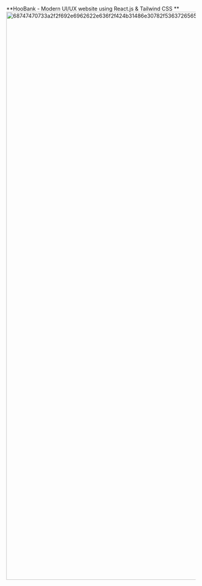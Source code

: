 **HooBank - Modern UI/UX website using React.js & Tailwind CSS
**
<img width="1512" alt="68747470733a2f2f692e6962622e636f2f424b31486e30782f53637265656e73686f742d323032322d30382d30382d61742d342d30352d34382d504d2e706e67" src="https://user-images.githubusercontent.com/123537184/234239172-ebc48a4a-b48c-4620-bbac-71318a2cf6d9.png">
